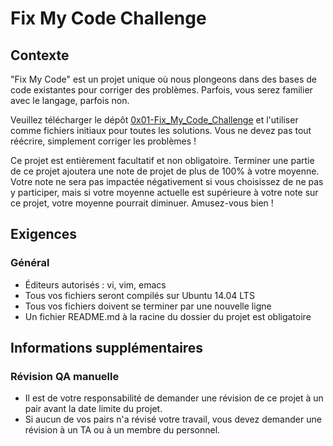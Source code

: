 # Fix My Code Challenge

## Contexte

"Fix My Code" est un projet unique où nous plongeons dans des bases de code existantes pour corriger des problèmes. Parfois, vous serez familier avec le langage, parfois non.

Veuillez télécharger le dépôt [0x01-Fix_My_Code_Challenge](lien-vers-le-repo) et l'utiliser comme fichiers initiaux pour toutes les solutions. Vous ne devez pas tout réécrire, simplement corriger les problèmes !

Ce projet est entièrement facultatif et non obligatoire. Terminer une partie de ce projet ajoutera une note de projet de plus de 100% à votre moyenne. Votre note ne sera pas impactée négativement si vous choisissez de ne pas y participer, mais si votre moyenne actuelle est supérieure à votre note sur ce projet, votre moyenne pourrait diminuer. Amusez-vous bien !

## Exigences

### Général
- Éditeurs autorisés : vi, vim, emacs
- Tous vos fichiers seront compilés sur Ubuntu 14.04 LTS
- Tous vos fichiers doivent se terminer par une nouvelle ligne
- Un fichier README.md à la racine du dossier du projet est obligatoire

## Informations supplémentaires

### Révision QA manuelle
- Il est de votre responsabilité de demander une révision de ce projet à un pair avant la date limite du projet.
- Si aucun de vos pairs n'a révisé votre travail, vous devez demander une révision à un TA ou à un membre du personnel.


